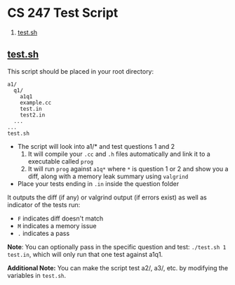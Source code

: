 # CS 247 Test Script

1. [test.sh](#testsh)

## [test.sh](/test.sh)

This script should be placed in your root directory:
```
a1/
  q1/
    a1q1
    example.cc
    test.in
    test2.in
  ...
...
test.sh
```

- The script will look into a1/* and test questions 1 and 2
  1. It will compile your `.cc` and `.h` files automatically and link it to a executable called `prog`
  2. It will run `prog` against `a1q*` where `*` is question 1 or 2 and show you a diff, along with a memory leak summary using `valgrind`
- Place your tests ending in `.in` inside the question folder

It outputs the diff (if any) or valgrind output (if errors exist) as well as indicator of the tests run:
- `F` indicates diff doesn't match
- `M` indicates a memory issue
- `.` indicates a pass

**Note**: You can optionally pass in the specific question and test: `./test.sh 1 test.in`, which will only run that one test against a1q1.

**Additional Note:** You can make the script test a2/, a3/, etc. by modifying the variables in `test.sh`. 

